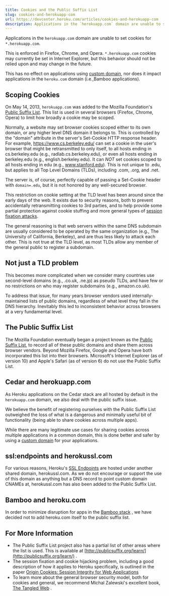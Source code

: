```yaml
---
title: Cookies and the Public Suffix List
slug: cookies-and-herokuapp-com
url: https://devcenter.heroku.com/articles/cookies-and-herokuapp-com
description: Applications in the `herokuapp.com` domain are unable to set cookies for `*.herokuapp.com`.
---
```


Applications in the `herokuapp.com` domain are unable to set cookies for `*.herokuapp.com`.  

This is enforced in Firefox, Chrome, and Opera.  `*.herokuapp.com` cookies may currently be set in Internet Explorer, but this behavior should not be relied upon and may change in the future.  

This has no effect on applications using [custom domain](https://devcenter.heroku.com/articles/custom-domains), nor does it impact applications in the `heroku.com` domain (i.e.,Bamboo applications).

## Scoping Cookies

On May 14, 2013, `herokuapp.com` was added to the Mozilla Foundation's [Public Suffix List](http://publicsuffix.org/).  This list is used in several browsers (Firefox, Chrome, Opera) to limit how broadly a cookie may be scoped.

Normally, a website may set browser cookies scoped either to its own domain, or any higher level DNS domain it belongs to.  This is controlled by the "domain" attribute in the server's Set-Cookie HTTP response header.  For example, https://www.cs.berkeley.edu/ can set a cookie in the user's browser that might be retransmitted to only itself, to all hosts ending in cs.berkeley.edu (e.g., radlab.cs.berkeley.edu), or even all hosts ending in berkeley.edu (e.g., english.berkeley.edu).  It can *NOT* set cookies scoped to all hosts ending in edu (e.g., www.stanford.edu).  This is not unique to .edu, but applies to all Top Level Domains (TLDs), including .com, .org, and .net.

The server is, of course, perfectly capable of passing a Set-Cookie header with `domain=.edu`, but it is not honored by any well-secured browser.  

This restriction on cookie setting at the TLD level has been around since the early days of the web.  It exists due to security reasons, both to prevent accidentally retransmitting cookies to 3rd parties, and to help provide some partial protection against cookie stuffing and more general types of [session fixation attacks](https://www.owasp.org/index.php/Session_fixation).  

The general reasoning is that web servers within the same DNS subdomain are usually considered to be operated by the same organization (e.g., The University of California, Berkeley), and are thus less likely to attack each other.  This is not true at the TLD level, as most TLDs allow any member of the general public to register a subdomain.

## Not just a TLD problem

This becomes more complicated when we consider many countries use second-level domains (e.g., .co.uk, .ne.jp) as pseudo TLDs, and have few or no restrictions on who may register subdomains (e.g., amazon.co.uk).  

To address that issue, for many years browser vendors used internally-maintained lists of public domains, regardless of what level they fall in the DNS hierarchy.  Inevitably this led to inconsistent behavior across browsers at a very fundamental level.

## The Public Suffix List

The Mozilla Foundation eventually began a project known as the [Public Suffix List](http://publicsuffix.org/), to record all of these public domains and share them across browser vendors.  Beyond Mozilla Firefox, Google and Opera have both incorporated this list into their browsers.  Microsoft's Internet Explorer (as of version 10) and Apple's Safari (as of version 6) do not use the Public Suffix List.

## Cedar and herokuapp.com

As Heroku applications on the Cedar stack are all hosted by default in the `herokuapp.com` domain, we also deal with the public suffix issue.  

We believe the benefit of registering ourselves with the Public Suffix List outweighed the loss of what is a dangerous and minimally useful bit of functionality (being able to share cookies across multiple apps).

While there are many legitimate use cases for sharing cookies across multiple applications in a common domain, this is done better and safer by using a [custom domain](https://devcenter.heroku.com/articles/custom-domains) for your applications.

## ssl:endpoints and herokussl.com

For various reasons, Heroku's [SSL Endpoints](https://devcenter.heroku.com/articles/ssl-endpoint) are hosted under another shared domain, herokussl.com.  As we do not encourage or support the use of  this domain as anything but a DNS record to point custom domain CNAMEs at, herokussl.com has also been added to the Public Suffix List.

## Bamboo and heroku.com

In order to minimize disruption for apps in the [Bamboo stack](https://devcenter.heroku.com/articles/bamboo) , we have decided not to add heroku.com itself to the public suffix list.

## For More Information

* The Public Suffix List project also has a partial list of other areas where the list is used.  This is available at [http://publicsuffix.org/learn/](http://publicsuffix.org/learn/) .
* The session fixation and cookie hijacking problem, including a good description of how it applies to Heroku specifically, is outlined in the paper [Origin Cookies: Session Integrity for
Web Applications](http://w2spconf.com/2011/papers/session-integrity.pdf)
* To learn more about the general browser security model, both for cookies and general, we recommend Michal Zalewski's excellent book, [The Tangled Web](http://lcamtuf.coredump.cx/tangled/) .